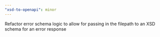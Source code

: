 ```yaml
---
"xsd-to-openapi": minor
---
```


Refactor error schema logic to allow for passing in the filepath to an XSD schema for an error response

